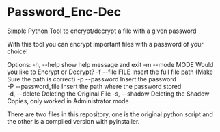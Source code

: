 # Password_Enc-Dec
Simple Python Tool to encrypt/decrypt a file with a given password

With this tool you can encrypt important files with a password of your choice!


Options:
  -h, --help             show help message and exit
  -m  --mode MODE        Would you like to Encrypt or Decrypt?
  -f  --file FILE        Insert the full file path (Make Sure the path is correct)
  -p  --password         Insert the password       
  -P  --password_file    Insert the path where the password stored     
  -d, --delete           Deleting the Original File
  -s, --shadow           Deleting the Shadow Copies, only worked in Administrator mode

  There are two files in this repository, one is the original python script and the other is a 
  compiled version with pyinstaller.
